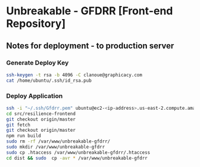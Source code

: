 # Unbreakable - GFDRR [Front-end Repository]

## Notes for deployment - to production server

### Generate Deploy Key

```bash
ssh-keygen -t rsa -b 4096 -C clanoue@graphicacy.com
cat /home/ubuntu/.ssh/id_rsa.pub
```

### Deploy Application

```bash
ssh -i "~/.ssh/Gfdrr.pem" ubuntu@ec2-<ip-address>.us-east-2.compute.amazonaws.com
cd src/resilience-frontend
git checkout origin/master
git fetch
git checkout origin/master
npm run build
sudo rm -rf /var/www/unbreakable-gfdrr/
sudo mkdir /var/www/unbreakable-gfdrr
sudo cp .htaccess /var/www/unbreakable-gfdrr/.htaccess
cd dist && sudo  cp -avr * /var/www/unbreakable-gfdrr
```
